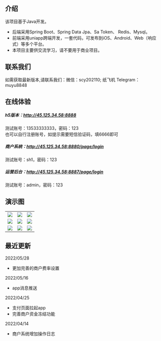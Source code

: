 ## 介绍

该项目基于Java开发。 

* 后端采用Spring Boot、Spring Data Jpa、Sa Token、 Redis、Mysql。
* 前端采用uniapp跨端开发，一套代码，可发布到iOS、Android、Web（响应式）等多个平台。
* 本项目主要供交流学习，请不要用于商业项目。

## 联系我们
如需获取最新版本,请联系我们：微信：scy202110; 纸飞机 Telegram：muyu8848


## 在线体验
  
##### h5版本：http://45.125.34.58:8888
测试账号：13533333333，密码：123  
也可以自行注册账号，如提示需要短信验证码，填6666即可
##### 商户系统：http://45.125.34.58:8880/page/login
测试账号：sh1，密码：123
##### 运营后台：http://45.125.34.58:8887/page/login
测试账号：admin，密码：123

## 演示图
<table>
    <tr>
        <td><img src="https://github.com/muyu8848/c2cpay/blob/master/img/1.jpg"/></td>
        <td><img src="https://github.com/muyu8848/c2cpay/blob/master/img/2.jpg"/></td>
<td><img src="https://github.com/muyu8848/c2cpay/blob/master/img/3.jpg"/></td>
    </tr>
<tr>
        <td><img src="https://github.com/muyu8848/c2cpay/blob/master/img/4.jpg"/></td>
        <td><img src="https://github.com/muyu8848/c2cpay/blob/master/img/5.jpg"/></td>
<td><img src="https://github.com/muyu8848/c2cpay/blob/master/img/6.jpg"/></td>
    </tr>
<tr>
        <td><img src="https://github.com/muyu8848/c2cpay/blob/master/img/7.jpg"/></td>
        <td><img src="https://github.com/muyu8848/c2cpay/blob/master/img/8.jpg"/></td>
<td><img src="https://github.com/muyu8848/c2cpay/blob/master/img/9.jpg"/></td>
    </tr>
	 
</table>

## 最近更新 
2022/05/28
* 更加完善的商户费率设置

2022/05/16
* app消息推送

2022/04/25
* 支付页面拉起app
* 完善商户资金冻结功能

2022/04/14
* 商户系统增加操作日志



